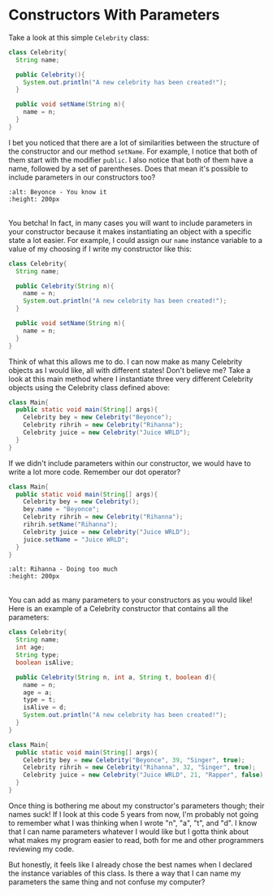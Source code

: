 Constructors With Parameters
============================

Take a look at this simple `Celebrity` class:

```Java
class Celebrity{
  String name;

  public Celebrity(){
    System.out.println("A new celebrity has been created!");
  }

  public void setName(String n){
    name = n;
  }
}
```

I bet you noticed that there are a lot of similarities between the structure of the constructor and our method `setName`.
For example, I notice that both of them start with the modifier `public`. I also notice that both of them have a name, followed by
a set of parentheses. Does that mean it's possible to include parameters in our constructors too?

```{image} https://i.pinimg.com/originals/f5/af/0b/f5af0b0ac3ade19b8af88afa25e8e2ab.gif
:alt: Beyonce - You know it
:height: 200px
```
<br>You betcha! In fact, in many cases you will want to include parameters in your constructor because it makes instantiating an object
with a specific state a lot easier. For example, I could assign our `name` instance variable to a value of my choosing if I write my constructor like
this:

```Java
class Celebrity{
  String name;

  public Celebrity(String n){
    name = n;
    System.out.println("A new celebrity has been created!");
  }

  public void setName(String n){
    name = n;
  }
}
```

Think of what this allows me to do. I can now make as many Celebrity objects as I would like, all with different states! Don't believe me? Take a look at this
main method where I instantiate three very different Celebrity objects using the Celebrity class defined above:

```Java
class Main{
  public static void main(String[] args){
    Celebrity bey = new Celebrity("Beyonce");
    Celebrity rihrih = new Celebrity("Rihanna");
    Celebrity juice = new Celebrity("Juice WRLD");
  }
}
```

If we didn't include parameters within our constructor, we would have to write a lot more code. Remember our dot operator?

```Java
class Main{
  public static void main(String[] args){
    Celebrity bey = new Celebrity();
    bey.name = "Beyonce";
    Celebrity rihrih = new Celebrity("Rihanna");
    rihrih.setName("Rihanna");
    Celebrity juice = new Celebrity("Juice WRLD");
    juice.setName = "Juice WRLD";
  }
}
```
```{image} https://media.tenor.com/images/e589a33608b6f9621e9135a611ad31e3/tenor.gif
:alt: Rihanna - Doing too much
:height: 200px
```

<br>You can add as many parameters to your constructors as you would like! Here is an example of a Celebrity constructor that contains
all the parameters:

```Java
class Celebrity{
  String name;
  int age;
  String type;
  boolean isAlive;

  public Celebrity(String n, int a, String t, boolean d){
    name = n;
    age = a;
    type = t;
    isAlive = d;
    System.out.println("A new celebrity has been created!");
  }
}
```
```Java
class Main{
  public static void main(String[] args){
    Celebrity bey = new Celebrity("Beyonce", 39, "Singer", true);
    Celebrity rihrih = new Celebrity("Rihanna", 32, "Singer", true);
    Celebrity juice = new Celebrity("Juice WRLD", 21, "Rapper", false);
  }
}
```

Once thing is bothering me about my constructor's parameters though; their names suck! If I look at this code 5 years from now,
I'm probably not going to remember what I was thinking when I wrote "n", "a", "t", and "d". I know that I can name parameters whatever I would like but
I gotta think about what makes my program easier to read, both for me and other programmers reviewing my code.

But honestly, it feels like I already chose the best names when I declared the instance variables of this class. Is there a way that I
can name my parameters the same thing and not confuse my computer?
